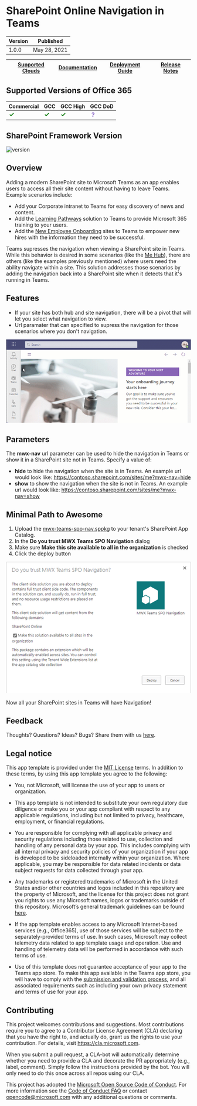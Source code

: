 # SharePoint Online Navigation in Teams

Version|Published
-|-
1.0.0 | May 28, 2021 

[Supported Clouds](https://github.com/microsoft/mwx-teams-spo-nav/wiki/Supported-Clouds)|[Documentation](https://github.com/microsoft/mwx-teams-spo-nav/wiki)|[Deployment Guide](https://github.com/microsoft/mwx-teams-spo-nav/wiki/Deployment-Guide)|[Release Notes](https://github.com/microsoft/mwx-teams-spo-nav/wiki/Release-Notes)
-|-|-|-

## Supported Versions of Office 365
Commercial|GCC|GCC High|GCC DoD
-|-|-|-
![Supported](assets/supported.png)|![Supported](assets/supported.png)|![Unknown](assets/supported.png)|![Unknown](assets/unknown-supported.png)


## SharePoint Framework Version
![version](https://img.shields.io/badge/version-1.11-green.svg)

## Overview

Adding a modern SharePoint site to Microsoft Teams as an app enables users to access all their site content without having to leave Teams. Example scenarios include:
* Add your Corporate intranet to Teams for easy discovery of news and content.
* Add the [Learning Pathways](https://aka.ms/learningpathways) solution to Teams to provide Microsoft 365 training to your users.
* Add the [New Employee Onboarding](https://docs.microsoft.com/en-us/sharepoint/provision-neo-hub) sites to Teams to empower new hires with the information they need to be successful.

Teams supresses the navigation when viewing a SharePoint site in Teams. While this behavior is desired in some scenarios (like the [Me Hub](https://aka.ms/me-hub)), there are others (like the examples previously mentioned) where users need the ability navigate within a site.  This solution addresses those scenarios by adding  the navigation back into a SharePoint site when it detects that it's running in Teams.  

## Features
* If your site has both hub and site navigation, there will be a pivot that will let you select what navigation to view.
* Url paramater that can specified to supress the navigation for those scenarios where you don't navigation. 

![Usage gif](assets/teams-spo-nav.gif)

## Parameters
The **mwx-nav** url parameter can be used to hide the navigation in Teams or show it in a SharePoint site not in Teams.  Specify a value of:
* **hide** to hide the navigation when the site is in Teams.  An example url would look like: https://contoso.sharepoint.com/sites/me?mwx-nav=hide
* **show** to show the navigation when the site is not in Teams.  An example url would look like: https://contoso.sharepoint.com/sites/me?mwx-nav=show

## Minimal Path to Awesome
1. Upload the [mwx-teams-spo-nav.sppkg](./solution/mwx-teams-spo-nav.sppkg) to your tenant's SharePoint App Catalog.
1. In the **Do you trust MWX Teams SPO Navigation** dialog
  1. Make sure **Make this site available to all in the organization** is checked
  1. Click the deploy button

![Deployment Dialog Screenshot](assets/spo-deploy-dialog.png)

Now all your SharePoint sites in Teams will have Navigation!


## Feedback

Thoughts? Questions? Ideas? Bugs? Share them with us [here](https://github.com/microsoft/mwx-teams-spo-nav/issues/new).

## Legal notice

This app template is provided under the [MIT License](https://github.com/microsoft/mwx-teams-spo-nav/blob/master/LICENSE) terms.  In addition to these terms, by using this app template you agree to the following:

- You, not Microsoft, will license the use of your app to users or organization. 

- This app template is not intended to substitute your own regulatory due diligence or make you or your app compliant with respect to any applicable regulations, including but not limited to privacy, healthcare, employment, or financial regulations.

- You are responsible for complying with all applicable privacy and security regulations including those related to use, collection and handling of any personal data by your app. This includes complying with all internal privacy and security policies of your organization if your app is developed to be sideloaded internally within your organization. Where applicable, you may be responsible for data related incidents or data subject requests for data collected through your app.

- Any trademarks or registered trademarks of Microsoft in the United States and/or other countries and logos included in this repository are the property of Microsoft, and the license for this project does not grant you rights to use any Microsoft names, logos or trademarks outside of this repository. Microsoft’s general trademark guidelines can be found [here](https://www.microsoft.com/en-us/legal/intellectualproperty/trademarks/usage/general.aspx).

- If the app template enables access to any Microsoft Internet-based services (e.g., Office365), use of those services will be subject to the separately-provided terms of use. In such cases, Microsoft may collect telemetry data related to app template usage and operation. Use and handling of telemetry data will be performed in accordance with such terms of use.

- Use of this template does not guarantee acceptance of your app to the Teams app store. To make this app available in the Teams app store, you will have to comply with the [submission and validation process](https://docs.microsoft.com/en-us/microsoftteams/platform/concepts/deploy-and-publish/appsource/publish), and all associated requirements such as including your own privacy statement and terms of use for your app.

## Contributing

This project welcomes contributions and suggestions.  Most contributions require you to agree to a
Contributor License Agreement (CLA) declaring that you have the right to, and actually do, grant us
the rights to use your contribution. For details, visit https://cla.microsoft.com.

When you submit a pull request, a CLA-bot will automatically determine whether you need to provide
a CLA and decorate the PR appropriately (e.g., label, comment). Simply follow the instructions
provided by the bot. You will only need to do this once across all repos using our CLA.

This project has adopted the [Microsoft Open Source Code of Conduct](https://opensource.microsoft.com/codeofconduct/).
For more information see the [Code of Conduct FAQ](https://opensource.microsoft.com/codeofconduct/faq/) or
contact [opencode@microsoft.com](mailto:opencode@microsoft.com) with any additional questions or comments.